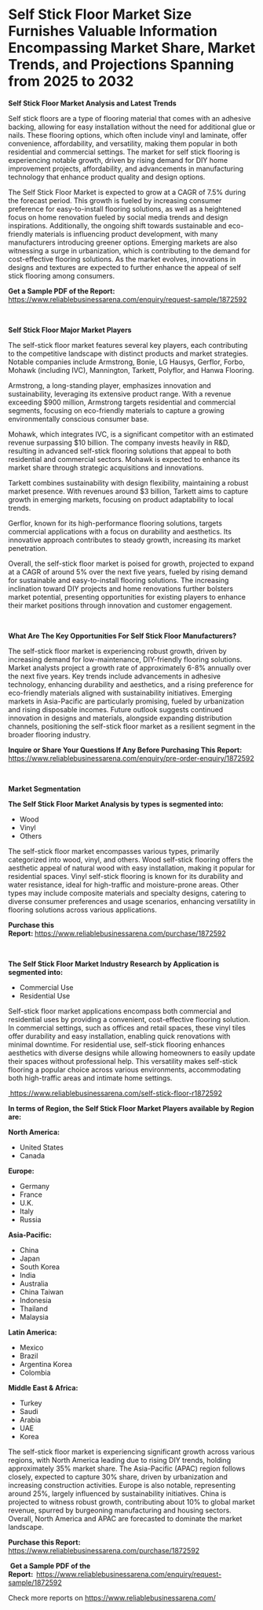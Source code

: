 <p><h1>Self Stick Floor Market Size Furnishes Valuable Information Encompassing Market Share, Market Trends, and Projections Spanning from 2025 to 2032</h1></p><p><strong>Self Stick Floor Market Analysis and Latest Trends</strong></p>
<p><p>Self stick floors are a type of flooring material that comes with an adhesive backing, allowing for easy installation without the need for additional glue or nails. These flooring options, which often include vinyl and laminate, offer convenience, affordability, and versatility, making them popular in both residential and commercial settings. The market for self stick flooring is experiencing notable growth, driven by rising demand for DIY home improvement projects, affordability, and advancements in manufacturing technology that enhance product quality and design options.</p><p>The Self Stick Floor Market is expected to grow at a CAGR of 7.5% during the forecast period. This growth is fueled by increasing consumer preference for easy-to-install flooring solutions, as well as a heightened focus on home renovation fueled by social media trends and design inspirations. Additionally, the ongoing shift towards sustainable and eco-friendly materials is influencing product development, with many manufacturers introducing greener options. Emerging markets are also witnessing a surge in urbanization, which is contributing to the demand for cost-effective flooring solutions. As the market evolves, innovations in designs and textures are expected to further enhance the appeal of self stick flooring among consumers.</p></p>
<p><strong>Get a Sample PDF of the Report:&nbsp;</strong> <a href="https://www.reliablebusinessarena.com/enquiry/request-sample/1872592?utm_campaign=3041&utm_medium=2&utm_source=Github&utm_content=ia&utm_term=04042025&utm_id=self-stick-floor">https://www.reliablebusinessarena.com/enquiry/request-sample/1872592</a></p>
<p>&nbsp;</p>
<p><strong>Self Stick Floor Major Market Players</strong></p>
<p><p>The self-stick floor market features several key players, each contributing to the competitive landscape with distinct products and market strategies. Notable companies include Armstrong, Bonie, LG Hausys, Gerflor, Forbo, Mohawk (including IVC), Mannington, Tarkett, Polyflor, and Hanwa Flooring.</p><p>Armstrong, a long-standing player, emphasizes innovation and sustainability, leveraging its extensive product range. With a revenue exceeding $900 million, Armstrong targets residential and commercial segments, focusing on eco-friendly materials to capture a growing environmentally conscious consumer base.</p><p>Mohawk, which integrates IVC, is a significant competitor with an estimated revenue surpassing $10 billion. The company invests heavily in R&D, resulting in advanced self-stick flooring solutions that appeal to both residential and commercial sectors. Mohawk is expected to enhance its market share through strategic acquisitions and innovations.</p><p>Tarkett combines sustainability with design flexibility, maintaining a robust market presence. With revenues around $3 billion, Tarkett aims to capture growth in emerging markets, focusing on product adaptability to local trends.</p><p>Gerflor, known for its high-performance flooring solutions, targets commercial applications with a focus on durability and aesthetics. Its innovative approach contributes to steady growth, increasing its market penetration.</p><p>Overall, the self-stick floor market is poised for growth, projected to expand at a CAGR of around 5% over the next five years, fueled by rising demand for sustainable and easy-to-install flooring solutions. The increasing inclination toward DIY projects and home renovations further bolsters market potential, presenting opportunities for existing players to enhance their market positions through innovation and customer engagement.</p></p>
<p>&nbsp;</p>
<p><strong>What Are The Key Opportunities For Self Stick Floor Manufacturers?</strong></p>
<p><p>The self-stick floor market is experiencing robust growth, driven by increasing demand for low-maintenance, DIY-friendly flooring solutions. Market analysts project a growth rate of approximately 6-8% annually over the next five years. Key trends include advancements in adhesive technology, enhancing durability and aesthetics, and a rising preference for eco-friendly materials aligned with sustainability initiatives. Emerging markets in Asia-Pacific are particularly promising, fueled by urbanization and rising disposable incomes. Future outlook suggests continued innovation in designs and materials, alongside expanding distribution channels, positioning the self-stick floor market as a resilient segment in the broader flooring industry.</p></p>
<p><strong>Inquire or Share Your Questions If Any Before Purchasing This Report:</strong> <a href="https://www.reliablebusinessarena.com/enquiry/pre-order-enquiry/1872592?utm_campaign=3041&utm_medium=2&utm_source=Github&utm_content=ia&utm_term=04042025&utm_id=self-stick-floor">https://www.reliablebusinessarena.com/enquiry/pre-order-enquiry/1872592</a></p>
<p>&nbsp;</p>
<p><strong>Market Segmentation</strong></p>
<p><strong>The Self Stick Floor Market Analysis by types is segmented into:</strong></p>
<p><ul><li>Wood</li><li>Vinyl</li><li>Others</li></ul></p>
<p><p>The self-stick floor market encompasses various types, primarily categorized into wood, vinyl, and others. Wood self-stick flooring offers the aesthetic appeal of natural wood with easy installation, making it popular for residential spaces. Vinyl self-stick flooring is known for its durability and water resistance, ideal for high-traffic and moisture-prone areas. Other types may include composite materials and specialty designs, catering to diverse consumer preferences and usage scenarios, enhancing versatility in flooring solutions across various applications.</p></p>
<p><strong>Purchase this Report:&nbsp;</strong><a href="https://www.reliablebusinessarena.com/purchase/1872592?utm_campaign=3041&utm_medium=2&utm_source=Github&utm_content=ia&utm_term=04042025&utm_id=self-stick-floor">https://www.reliablebusinessarena.com/purchase/1872592</a></p>
<p>&nbsp;</p>
<p><strong>The Self Stick Floor Market Industry Research by Application is segmented into:</strong></p>
<p><ul><li>Commercial Use</li><li>Residential Use</li></ul></p>
<p><p>Self-stick floor market applications encompass both commercial and residential uses by providing a convenient, cost-effective flooring solution. In commercial settings, such as offices and retail spaces, these vinyl tiles offer durability and easy installation, enabling quick renovations with minimal downtime. For residential use, self-stick flooring enhances aesthetics with diverse designs while allowing homeowners to easily update their spaces without professional help. This versatility makes self-stick flooring a popular choice across various environments, accommodating both high-traffic areas and intimate home settings.</p></p>
<p><a href="https://www.reliablebusinessarena.com/self-stick-floor-r1872592?utm_campaign=3041&utm_medium=2&utm_source=Github&utm_content=ia&utm_term=04042025&utm_id=self-stick-floor">&nbsp;https://www.reliablebusinessarena.com/self-stick-floor-r1872592</a></p>
<p><strong>In terms of Region, the Self Stick Floor Market Players available by Region are:</strong></p>
<p>
    <p> <strong> North America: </strong>
        <ul>
            <li>United States</li>
            <li>Canada</li>
        </ul>
        </p> 
    <p> <strong> Europe: </strong>
        <ul>
            <li>Germany</li>
            <li>France</li>
            <li>U.K.</li>
            <li>Italy</li>
            <li>Russia</li>
        </ul>
        </p> 
    <p> <strong> Asia-Pacific: </strong>
        <ul>
            <li>China</li>
            <li>Japan</li>
            <li>South Korea</li>
            <li>India</li>
            <li>Australia</li>
            <li>China Taiwan</li>
            <li>Indonesia</li>
            <li>Thailand</li>
            <li>Malaysia</li>
        </ul>
        </p> 
    <p> <strong> Latin America: </strong>
        <ul>
            <li>Mexico</li>
            <li>Brazil</li>
            <li>Argentina Korea</li>
            <li>Colombia</li>
        </ul>
        </p> 
    <p> <strong> Middle East & Africa: </strong>
        <ul>
            <li>Turkey</li>
            <li>Saudi</li>
            <li>Arabia</li>
            <li>UAE</li>
            <li>Korea</li>
        </ul>
    </p>
    </p>
<p><p>The self-stick floor market is experiencing significant growth across various regions, with North America leading due to rising DIY trends, holding approximately 35% market share. The Asia-Pacific (APAC) region follows closely, expected to capture 30% share, driven by urbanization and increasing construction activities. Europe is also notable, representing around 25%, largely influenced by sustainability initiatives. China is projected to witness robust growth, contributing about 10% to global market revenue, spurred by burgeoning manufacturing and housing sectors. Overall, North America and APAC are forecasted to dominate the market landscape.</p></p>
<p><strong>Purchase this Report: </strong><a href="https://www.reliablebusinessarena.com/purchase/1872592?utm_campaign=3041&utm_medium=2&utm_source=Github&utm_content=ia&utm_term=04042025&utm_id=self-stick-floor">https://www.reliablebusinessarena.com/purchase/1872592</a></p>
<p>&nbsp;<strong>Get a Sample PDF of the Report:&nbsp;&nbsp;</strong><a href="https://www.reliablebusinessarena.com/enquiry/request-sample/1872592?utm_campaign=3041&utm_medium=2&utm_source=Github&utm_content=ia&utm_term=04042025&utm_id=self-stick-floor">https://www.reliablebusinessarena.com/enquiry/request-sample/1872592</a></p>
<p><strong></strong></p>
<p>Check more reports on <a href="https://www.reliablebusinessarena.com/?utm_campaign=3041&utm_medium=2&utm_source=Github&utm_content=ia&utm_term=04042025&utm_id=self-stick-floor">https://www.reliablebusinessarena.com/</a></p>